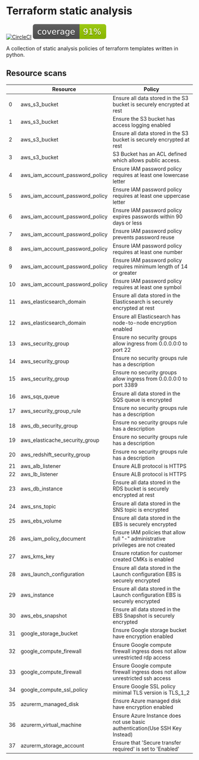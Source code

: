 # Terraform static analysis
[![CircleCI](https://circleci.com/gh/bridgecrewio/terraform-static-analysis.svg?style=svg&circle-token=930e0f9f6730947a33d8011edf9a350b1d2b332f)](https://circleci.com/gh/bridgecrewio/terraform-static-analysis) ![code_coverage](coverage.svg)

A collection of static analysis policies of terraform templates written in python. 

## Resource scans

|    | Resource                        | Policy                                                                              |
|----|---------------------------------|-------------------------------------------------------------------------------------|
|  0 | aws_s3_bucket                   | Ensure all data stored in the S3 bucket is securely encrypted at rest               |
|  1 | aws_s3_bucket                   | Ensure the S3 bucket has access logging enabled                                     |
|  2 | aws_s3_bucket                   | Ensure all data stored in the S3 bucket is securely encrypted at rest               |
|  3 | aws_s3_bucket                   | S3 Bucket has an ACL defined which allows public access.                            |
|  4 | aws_iam_account_password_policy | Ensure IAM password policy requires at least one lowercase letter                   |
|  5 | aws_iam_account_password_policy | Ensure IAM password policy requires at least one uppercase letter                   |
|  6 | aws_iam_account_password_policy | Ensure IAM password policy expires passwords within 90 days or less                 |
|  7 | aws_iam_account_password_policy | Ensure IAM password policy prevents password reuse                                  |
|  8 | aws_iam_account_password_policy | Ensure IAM password policy requires at least one number                             |
|  9 | aws_iam_account_password_policy | Ensure IAM password policy requires minimum length of 14 or greater                 |
| 10 | aws_iam_account_password_policy | Ensure IAM password policy requires at least one symbol                             |
| 11 | aws_elasticsearch_domain        | Ensure all data stored in the Elasticsearch is securely encrypted at rest           |
| 12 | aws_elasticsearch_domain        | Ensure all Elasticsearch has node-to-node encryption enabled                        |
| 13 | aws_security_group              | Ensure no security groups allow ingress from 0.0.0.0:0 to port 22                   |
| 14 | aws_security_group              | Ensure no security groups rule has a description                                    |
| 15 | aws_security_group              | Ensure no security groups allow ingress from 0.0.0.0:0 to port 3389                 |
| 16 | aws_sqs_queue                   | Ensure all data stored in the SQS queue  is encrypted                               |
| 17 | aws_security_group_rule         | Ensure no security groups rule has a description                                    |
| 18 | aws_db_security_group           | Ensure no security groups rule has a description                                    |
| 19 | aws_elasticache_security_group  | Ensure no security groups rule has a description                                    |
| 20 | aws_redshift_security_group     | Ensure no security groups rule has a description                                    |
| 21 | aws_alb_listener                | Ensure ALB protocol is HTTPS                                                        |
| 22 | aws_lb_listener                 | Ensure ALB protocol is HTTPS                                                        |
| 23 | aws_db_instance                 | Ensure all data stored in the RDS bucket is securely encrypted at rest              |
| 24 | aws_sns_topic                   | Ensure all data stored in the SNS topic is encrypted                                |
| 25 | aws_ebs_volume                  | Ensure all data stored in the EBS is securely encrypted                             |
| 26 | aws_iam_policy_document         | Ensure IAM policies that allow full "*-*" administrative privileges are not created |
| 27 | aws_kms_key                     | Ensure rotation for customer created CMKs is enabled                                |
| 28 | aws_launch_configuration        | Ensure all data stored in the Launch configuration EBS is securely encrypted        |
| 29 | aws_instance                    | Ensure all data stored in the Launch configuration EBS is securely encrypted        |
| 30 | aws_ebs_snapshot                | Ensure all data stored in the EBS Snapshot is securely encrypted                    |
| 31 | google_storage_bucket           | Ensure Google storage bucket have encryption enabled                                |
| 32 | google_compute_firewall         | Ensure Google compute firewall ingress does not allow unrestricted rdp access       |
| 33 | google_compute_firewall         | Ensure Google compute firewall ingress does not allow unrestricted ssh access       |
| 34 | google_compute_ssl_policy       | Ensure Google SSL policy minimal TLS version is TLS_1_2                             |
| 35 | azurerm_managed_disk            | Ensure Azure managed disk have encryption enabled                                   |
| 36 | azurerm_virtual_machine         | Ensure Azure Instance does not use basic authentication(Use SSH Key Instead)        |
| 37 | azurerm_storage_account         | Ensure that 'Secure transfer required' is set to 'Enabled'                          |
 